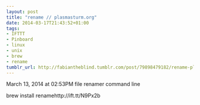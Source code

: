 ```yaml
---
layout: post
title: "rename // plasmasturm.org"
date: 2014-03-17T21:43:52+01:00
tags:
- IFTTT
- Pinboard
- linux
- unix
- brew
- rename
tumblr_url: http://fabiantheblind.tumblr.com/post/79898479182/rename-plasmasturm-org
---
```

March 13, 2014 at 02:53PM
file renamer command line

   brew install renamehttp://ift.tt/N9Px2b
